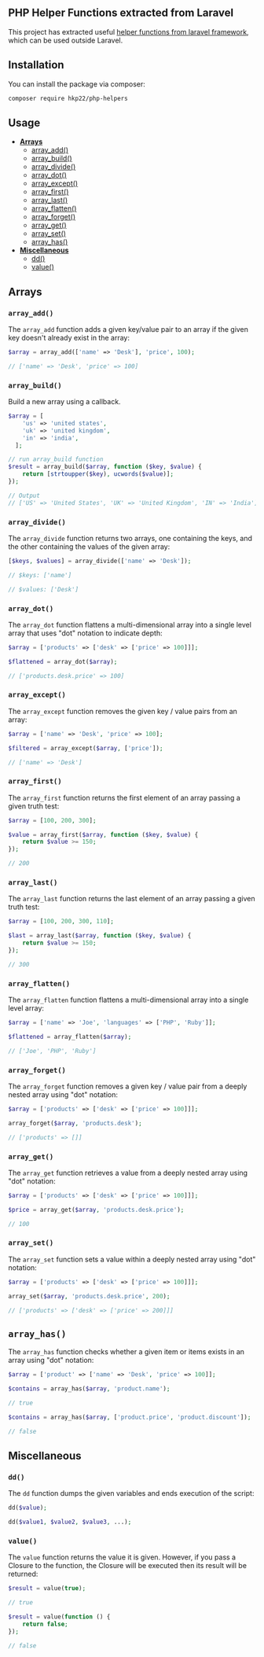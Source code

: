 ## PHP Helper Functions extracted from Laravel

This project has extracted useful [helper functions from laravel framework](http://laravel.com/docs/5.6/helpers), which can be used outside Laravel.

## Installation

You can install the package via composer:

```bash
composer require hkp22/php-helpers
```

## Usage

* **[Arrays](#arrays)**
  * [array_add()](#array_add)
  * [array_build()](#array_build)
  * [array_divide()](#array_divide)
  * [array_dot()](#array_dot)
  * [array_except()](#array_except)
  * [array_first()](#array_first)
  * [array_last()](#array_last)
  * [array_flatten()](#array_flatten)
  * [array_forget()](#array_forget)
  * [array_get()](#array_get)
  * [array_set()](#array_set)
  * [array_has()](#array_has)
* **[Miscellaneous](#miscellaneous)**
  * [dd()](#dd)
  * [value()](#value)


## Arrays
<a name="arrays"></a>


### `array_add()`
<a name="array_add"></a>

The `array_add` function adds a given key/value pair to an array if the given key doesn't already exist in the array:

```php
$array = array_add(['name' => 'Desk'], 'price', 100);

// ['name' => 'Desk', 'price' => 100]
```

### `array_build()`
<a name="array_build"></a>

Build a new array using a callback.

```php
$array = [
    'us' => 'united states',
    'uk' => 'united kingdom',
    'in' => 'india',
  ];

// run array_build function
$result = array_build($array, function ($key, $value) {
    return [strtoupper($key), ucwords($value)];
});

// Output
// ['US' => 'United States', 'UK' => 'United Kingdom', 'IN' => 'India']

```

### `array_divide()`
<a name="array_divide"></a>

The `array_divide` function returns two arrays, one containing the keys, and the other containing the values of the given array:

```php
[$keys, $values] = array_divide(['name' => 'Desk']);

// $keys: ['name']

// $values: ['Desk']
```

### `array_dot()`
<a name="array_dot"></a>

The `array_dot` function flattens a multi-dimensional array into a single level array that uses "dot" notation to indicate depth:

```php
$array = ['products' => ['desk' => ['price' => 100]]];

$flattened = array_dot($array);

// ['products.desk.price' => 100]
```

### `array_except()`
<a name="array_except"></a>

The `array_except` function removes the given key / value pairs from an array:

```php
$array = ['name' => 'Desk', 'price' => 100];

$filtered = array_except($array, ['price']);

// ['name' => 'Desk']
```

### `array_first()`
<a name="array_first"></a>

The `array_first` function returns the first element of an array passing a given truth test:

```php
$array = [100, 200, 300];

$value = array_first($array, function ($key, $value) {
    return $value >= 150;
});

// 200
```

### `array_last()`
<a name="array_last"></a>

The `array_last` function returns the last element of an array passing a given truth test:

```php
$array = [100, 200, 300, 110];

$last = array_last($array, function ($key, $value) {
    return $value >= 150;
});

// 300
```

### `array_flatten()`
<a name="array_flatten"></a>

The `array_flatten` function flattens a multi-dimensional array into a single level array:

```php
$array = ['name' => 'Joe', 'languages' => ['PHP', 'Ruby']];

$flattened = array_flatten($array);

// ['Joe', 'PHP', 'Ruby']
```

### `array_forget()`
<a name="array_get"></a>

The `array_forget` function removes a given key / value pair from a deeply nested array using "dot" notation:

```php
$array = ['products' => ['desk' => ['price' => 100]]];

array_forget($array, 'products.desk');

// ['products' => []]
```

### `array_get()`
<a name="array_get"></a>

The `array_get` function retrieves a value from a deeply nested array using "dot" notation:

```php
$array = ['products' => ['desk' => ['price' => 100]]];

$price = array_get($array, 'products.desk.price');

// 100
```

### `array_set()`
<a name="array_set"></a>

The `array_set` function sets a value within a deeply nested array using "dot" notation:

```php
$array = ['products' => ['desk' => ['price' => 100]]];

array_set($array, 'products.desk.price', 200);

// ['products' => ['desk' => ['price' => 200]]]
```

## `array_has()`
<a name="array_has"></a>

The `array_has` function checks whether a given item or items exists in an array using "dot" notation:

```php
$array = ['product' => ['name' => 'Desk', 'price' => 100]];

$contains = array_has($array, 'product.name');

// true

$contains = array_has($array, ['product.price', 'product.discount']);

// false
```

## Miscellaneous
<a name="miscellaneous"></a>


### `dd()`
<a name="dd"></a>

The `dd` function dumps the given variables and ends execution of the script:

```php
dd($value);

dd($value1, $value2, $value3, ...);
```

### `value()`
<a name="value"></a>

The `value` function returns the value it is given. However, if you pass a Closure to the function, the Closure will be executed then its result will be returned:

```php
$result = value(true);

// true

$result = value(function () {
    return false;
});

// false
```
